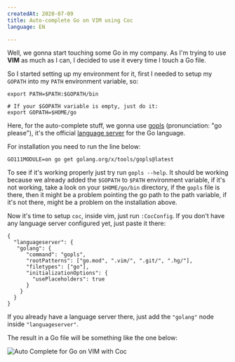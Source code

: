 ```yaml
---
createdAt: 2020-07-09
title: Auto-complete Go on VIM using Coc
language: EN

---
```


Well, we gonna start touching some Go in my company. As I'm trying to use **VIM** as much as I can, I decided to use it every time I touch a Go file.

So I started setting up my environment for it, first I needed to setup my `GOPATH` into my `PATH` environment variable, so:

```
export PATH=$PATH:$GOPATH/bin

# If your $GOPATH variable is empty, just do it:  
export GOPATH=$HOME/go
```

Here, for the auto-complete stuff, we gonna use [gopls](https://github.com/golang/tools/tree/master/gopls) (pronunciation: "go please"), it's the official [language server](https://langserver.org/) for the Go language.

For installation you need to run the line below:
```
GO111MODULE=on go get golang.org/x/tools/gopls@latest
```

To see if it's working properly just try run `gopls --help`. It should be working because we already added the `$GOPATH` to `$PATH` environment variable, if it's not working, take a look on your `$HOME/go/bin` directory, if the `gopls` file is there, then it might be a problem pointing the go path to the path variable, if it's not there, might be a problem on the installation above.

Now it's time to setup `coc`, inside vim, just run `:CocConfig`. If you don't have any language server configured yet, just paste it there:

```
{
  "languageserver": {
   "golang": {
      "command": "gopls",
      "rootPatterns": ["go.mod", ".vim/", ".git/", ".hg/"],
      "filetypes": ["go"],
      "initializationOptions": {
        "usePlaceholders": true
      }
    }
  }
}
```

If you already have a language server there, just add the `"golang"` node inside `"languageserver"`.

The result in a Go file will be something like the one below:

![Auto Complete for Go on VIM with Coc](/assets/images/vim-coc-gopls.png)
